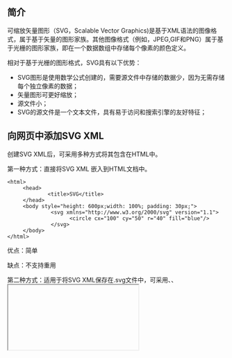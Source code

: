## 简介

可缩放矢量图形（SVG，Scalable Vector Graphics)是基于XML语法的图像格式，属于基于矢量的图形家族。其他图像格式（例如，JPEG,GIF和PNG）属于基于光栅的图形家族，即在一个数据数组中存储每个像素的颜色定义。

相对于基于光栅的图形格式，SVG具有以下优势：

- SVG图形是使用数学公式创建的，需要源文件中存储的数据少，因为无需存储每个独立像素的数据；
- 矢量图形可更好缩放；
- 源文件小；
- SVG的源文件是一个文本文件，具有易于访问和搜索引擎的友好特征；

## 向网页中添加SVG XML

创建SVG XML后，可采用多种方式将其包含在HTML中。

第一种方式：直接将SVG XML 嵌入到HTML文档中。

```h&#39;t&#39;m
<html>
     <head>
             <title>SVG</title>
     </head>
     <body style="height: 600px;width: 100%; padding: 30px;">
              <svg xmlns="http://www.w3.org/2000/svg" version="1.1">
                    <circle cx="100" cy="50" r="40" fill="blue"/>
              </svg>
     </body>
</html>
```

优点：简单

缺点：不支持重用

第二种方式：适用于将SVG XML保存在.svg文件中，可采用<embed>、<object>、<iframe>元素将其包含在网页中。

使用<embed>元素包含一个SVG XML文件：

```html
<embed src="circle.svg" type="image/svg+xml" />
```

使用<object>元素包含一个SVG XML文件：

```html
<object data="circle.svg" type="image/svg+xml"></object>
```

使用<iframe>元素包含一个SVG XML文件：

```html
<iframe src="circle.svg" ></iframe>
```

